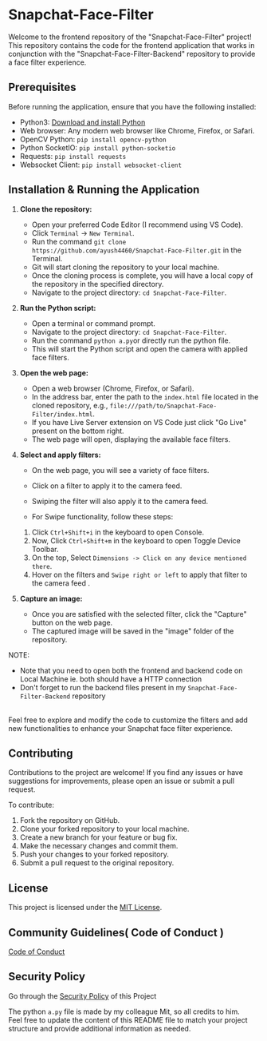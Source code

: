 # Snapchat-Face-Filter

Welcome to the frontend repository of the "Snapchat-Face-Filter" project! This repository contains the code for the frontend application that works in conjunction with the "Snapchat-Face-Filter-Backend" repository to provide a face filter experience.

## Prerequisites

Before running the application, ensure that you have the following installed:

- Python3: [Download and install Python](https://www.python.org/downloads/)
- Web browser: Any modern web browser like Chrome, Firefox, or Safari.
- OpenCV Python: `pip install opencv-python`
- Python SocketIO: `pip install python-socketio`
- Requests: `pip install requests`
- Websocket Client: `pip install websocket-client`

## Installation & Running the Application

1. **Clone the repository:**

   - Open your preferred Code Editor (I recommend using VS Code).
   - Click `Terminal` -> `New Terminal`.
   - Run the command `git clone https://github.com/ayush4460/Snapchat-Face-Filter.git` in the Terminal.
   - Git will start cloning the repository to your local machine.
   - Once the cloning process is complete, you will have a local copy of the repository in the specified directory.
   - Navigate to the project directory: `cd Snapchat-Face-Filter`.

2. **Run the Python script:**

   - Open a terminal or command prompt.
   - Navigate to the project directory: `cd Snapchat-Face-Filter`.
   - Run the command `python a.py`or directly run the python file.
   - This will start the Python script and open the camera with applied face filters.

3. **Open the web page:**

   - Open a web browser (Chrome, Firefox, or Safari).
   - In the address bar, enter the path to the `index.html` file located in the cloned repository, e.g., `file:///path/to/Snapchat-Face-Filter/index.html`.
   - If you have Live Server extension on VS Code just click "Go Live" present on the bottom right.
   - The web page will open, displaying the available face filters.

4. **Select and apply filters:**

   - On the web page, you will see a variety of face filters.
   - Click on a filter to apply it to the camera feed.
   - Swiping the filter will also apply it to the camera feed.

   - For Swipe functionality, follow these steps:
   1) Click `Ctrl+Shift+i` in the keyboard to open Console.
   2) Now, Click `Ctrl+Shift+m` in the keyboard to open Toggle Device Toolbar.
   3) On the top, Select `Dimensions -> Click on any device mentioned there`.
   4) Hover on the filters and `Swipe right or left` to apply that filter to the camera feed .

5. **Capture an image:**

   - Once you are satisfied with the selected filter, click the "Capture" button on the web page.
   - The captured image will be saved in the "image" folder of the repository.

NOTE:
- Note that you need to open both the frontend and backend code on Local Machine ie. both should have a HTTP connection
- Don't forget to run the backend files present in my `Snapchat-Face-Filter-Backend` repository
<br>
Feel free to explore and modify the code to customize the filters and add new functionalities to enhance your Snapchat face filter experience.

## Contributing

Contributions to the project are welcome! If you find any issues or have suggestions for improvements, please open an issue or submit a pull request.

To contribute:

1. Fork the repository on GitHub.
2. Clone your forked repository to your local machine.
3. Create a new branch for your feature or bug fix.
4. Make the necessary changes and commit them.
5. Push your changes to your forked repository.
6. Submit a pull request to the original repository.

## License

This project is licensed under the [MIT License](LICENSE).


## Community Guidelines( Code of Conduct )

[Code of Conduct](CODE_OF_CONDUCT.md)


## Security Policy

Go through the [Security Policy](SECURITY.md) of this Project

The python `a.py` file is made by my colleague Mit, so all credits to him.<br>
Feel free to update the content of this README file to match your project structure and provide additional information as needed.
